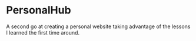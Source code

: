 # PersonalHub
A second go at creating a personal website taking advantage of the lessons I learned the first time around.
